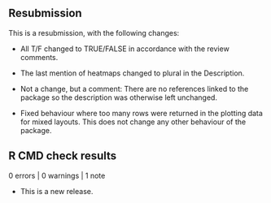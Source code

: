 ## Resubmission
This is a resubmission, with the following changes:

* All T/F changed to TRUE/FALSE in accordance with the review comments.

* The last mention of heatmaps changed to plural in the Description.

* Not a change, but a comment: There are no references linked to the package so the description was otherwise left unchanged.

* Fixed behaviour where too many rows were returned in the plotting data for mixed layouts. This does not change any other behaviour of the package.

## R CMD check results

0 errors | 0 warnings | 1 note

* This is a new release.
